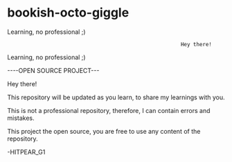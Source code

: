 # bookish-octo-giggle
Learning, no professional ;)
                                
                                                            Hey there!
Learning, no professional ;)

----OPEN SOURCE PROJECT---

Hey there!

This repository will be updated as you learn, to share my learnings with you.

This is not a professional repository, therefore, I can contain errors and mistakes.

This project the open source, you are free to use any content of the repository.

-HITPEAR_G1
